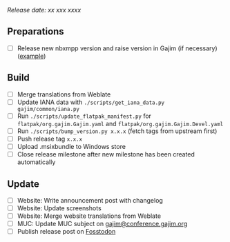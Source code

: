 *Release date: xx xxx xxxx*

## Preparations

* [ ] Release new nbxmpp version and raise version in Gajim (if necessary) ([example](https://dev.gajim.org/gajim/gajim/-/commit/92afd65618923085d3392dcb5fb877b9bc71475e))

## Build

* [ ] Merge translations from Weblate
* [ ] Update IANA data with `./scripts/get_iana_data.py gajim/common/iana.py`
* [ ] Run `./scripts/update_flatpak_manifest.py` for `flatpak/org.gajim.Gajim.yaml` and `flatpak/org.gajim.Gajim.Devel.yaml`
* [ ] Run `./scripts/bump_version.py x.x.x` (fetch tags from upstream first)
* [ ] Push release tag `x.x.x`
* [ ] Upload .msixbundle to Windows store
* [ ] Close release milestone after new milestone has been created automatically

## Update

* [ ] Website: Write announcement post with changelog
* [ ] Website: Update screenshots
* [ ] Website: Merge website translations from Weblate
* [ ] MUC: Update MUC subject on gajim@conference.gajim.org
* [ ] Publish release post on [Fosstodon](https://fosstodon.org/@gajim)
